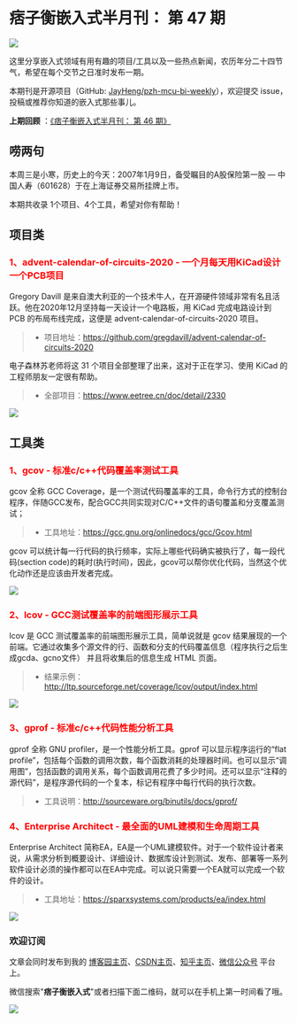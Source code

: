 # 痞子衡嵌入式半月刊： 第 47 期

![](http://henjay724.com/image/cnblogs/pzh_mcu_bi_weekly.PNG)

这里分享嵌入式领域有用有趣的项目/工具以及一些热点新闻，农历年分二十四节气，希望在每个交节之日准时发布一期。

本期刊是开源项目（GitHub: [JayHeng/pzh-mcu-bi-weekly](https://github.com/JayHeng/pzh-mcu-bi-weekly)），欢迎提交 issue，投稿或推荐你知道的嵌入式那些事儿。

**上期回顾** ：[《痞子衡嵌入式半月刊： 第 46 期》](https://www.cnblogs.com/henjay724/p/15706368.html)

## 唠两句

本周三是小寒，历史上的今天：2007年1月9日，备受瞩目的A股保险第一股 — 中国人寿（601628）于在上海证券交易所挂牌上市。

本期共收录 1个项目、4个工具，希望对你有帮助！

## 项目类

### <font color="red">1、advent-calendar-of-circuits-2020 - 一个月每天用KiCad设计一个PCB项目</font>

Gregory Davill 是来自澳大利亚的一个技术牛人，在开源硬件领域非常有名且活跃。他在2020年12月坚持每一天设计一个电路板，用 KiCad 完成电路设计到 PCB 的布局布线完成，这便是 advent-calendar-of-circuits-2020 项目。

> * 项目地址：https://github.com/gregdavill/advent-calendar-of-circuits-2020

电子森林苏老师将这 31 个项目全部整理了出来，这对于正在学习、使用 KiCad 的工程师朋友一定很有帮助。

> * 全部项目：https://www.eetree.cn/doc/detail/2330

![](http://henjay724.com/image/biweekly20220109/advent-calendar-of-circuits-2020.PNG)

## 工具类

### <font color="red">1、gcov - 标准c/c++代码覆盖率测试工具</font>

gcov 全称 GCC Coverage，是一个测试代码覆盖率的工具，命令行方式的控制台程序，伴随GCC发布，配合GCC共同实现对C/C++文件的语句覆盖和分支覆盖测试；

> * 工具地址：https://gcc.gnu.org/onlinedocs/gcc/Gcov.html

gcov 可以统计每一行代码的执行频率，实际上哪些代码确实被执行了，每一段代码(section code)的耗时(执行时间)，因此，gcov可以帮你优化代码，当然这个优化动作还是应该由开发者完成。

![](http://henjay724.com/image/biweekly20220109/gcov.PNG)

### <font color="red">2、lcov - GCC测试覆盖率的前端图形展示工具</font>

lcov 是 GCC 测试覆盖率的前端图形展示工具，简单说就是 gcov 结果展现的一个前端。它通过收集多个源文件的行、函数和分支的代码覆盖信息（程序执行之后生成gcda、gcno文件） 并且将收集后的信息生成 HTML 页面。

> * 结果示例：http://ltp.sourceforge.net/coverage/lcov/output/index.html

![](http://henjay724.com/image/biweekly20220109/lcov.PNG)

### <font color="red">3、gprof - 标准c/c++代码性能分析工具</font>

gprof 全称 GNU profiler，是一个性能分析工具。gprof 可以显示程序运行的“flat profile”，包括每个函数的调用次数，每个函数消耗的处理器时间。也可以显示“调用图”，包括函数的调用关系，每个函数调用花费了多少时间。还可以显示“注释的源代码”，是程序源代码的一个复本，标记有程序中每行代码的执行次数。

> * 工具说明：http://sourceware.org/binutils/docs/gprof/

### <font color="red">4、Enterprise Architect - 最全面的UML建模和生命周期工具</font>

Enterprise Architect 简称EA，EA是一个UML建模软件。对于一个软件设计者来说，从需求分析到概要设计、详细设计、数据库设计到测试、发布、部署等一系列软件设计必须的操作都可以在EA中完成。可以说只需要一个EA就可以完成一个软件的设计。

> * 工具地址：https://sparxsystems.com/products/ea/index.html

![](http://henjay724.com/image/biweekly20220109/EA.PNG)

### 欢迎订阅

文章会同时发布到我的 [博客园主页](https://www.cnblogs.com/henjay724/)、[CSDN主页](https://blog.csdn.net/henjay724)、[知乎主页](https://www.zhihu.com/people/henjay724)、[微信公众号](http://weixin.sogou.com/weixin?type=1&query=痞子衡嵌入式) 平台上。

微信搜索"__痞子衡嵌入式__"或者扫描下面二维码，就可以在手机上第一时间看了哦。

![](http://henjay724.com/image/github/pzhMcu_qrcode_258x258.jpg)

